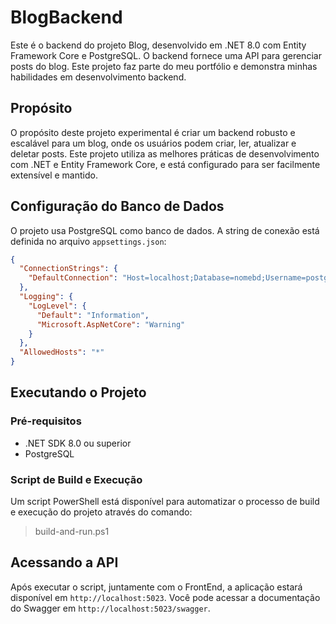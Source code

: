 # BlogBackend

Este é o backend do projeto Blog, desenvolvido em .NET 8.0 com Entity Framework Core e PostgreSQL. O backend fornece uma API para gerenciar posts do blog. Este projeto faz parte do meu portfólio e demonstra minhas habilidades em desenvolvimento backend.

## Propósito

O propósito deste projeto experimental é criar um backend robusto e escalável para um blog, onde os usuários podem criar, ler, atualizar e deletar posts. Este projeto utiliza as melhores práticas de desenvolvimento com .NET e Entity Framework Core, e está configurado para ser facilmente extensível e mantido.

## Configuração do Banco de Dados

O projeto usa PostgreSQL como banco de dados. A string de conexão está definida no arquivo `appsettings.json`:

```json
{
  "ConnectionStrings": {
    "DefaultConnection": "Host=localhost;Database=nomebd;Username=postgres;Password=senhabd"
  },
  "Logging": {
    "LogLevel": {
      "Default": "Information",
      "Microsoft.AspNetCore": "Warning"
    }
  },
  "AllowedHosts": "*"
}
```

## Executando o Projeto

### Pré-requisitos

- .NET SDK 8.0 ou superior
- PostgreSQL

### Script de Build e Execução
Um script PowerShell está disponível para automatizar o processo de build e execução do projeto através do comando:

> build-and-run.ps1

## Acessando a API
Após executar o script, juntamente com o FrontEnd, a aplicação estará disponível em `http://localhost:5023`. 
Você pode acessar a documentação do Swagger em `http://localhost:5023/swagger`.
